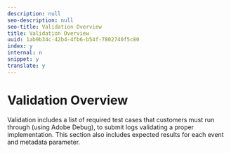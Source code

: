 ```yaml
---
description: null
seo-description: null
seo-title: Validation Overview
title: Validation Overview
uuid: 1ab9b34c-42b4-4fb6-b54f-7802740f5c80
index: y
internal: n
snippet: y
translate: y
---
```


# Validation Overview

Validation includes a list of required test cases that customers must run through (using Adobe Debug), to submit logs validating a proper implementation. This section also includes expected results for each event and metadata parameter. 
